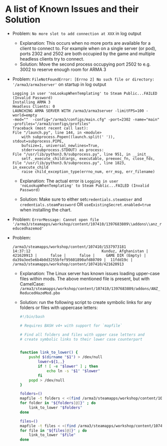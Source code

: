 # A list of Known Issues and their Solution

- Problem: `No more slot to add connection at XXX` in log output
  - Explanation: This occurs when no more ports are available for a client to
    connect to. For example when on a single server (or pod), ports 2302 and
    2502 are both occupied by the game and multiple headless clients try to
    connect.
  - Solution: Move the second process occupying port 2502 to e.g. 3002 to
    reserve enough room for ARMA 3

- Problem: `FileNotFoundError: [Errno 2] No such file or directory:
  '/arma3/arma3server'` on startup in log output

    ```text
    Logging in user 'noLookupWhenTemplating' to Steam Public...FAILED (Invalid Password)
    Installing ARMA 3
    Headless Clients: 0
    LAUNCHING ARMA SERVER WITH /arma3/arma3server -limitFPS=100 -world=empty
    -mod=""  -config="/arma3/configs/main.cfg" -port=2302 -name="main"
    -profiles="/arma3/configs/profiles"
    Traceback (most recent call last):
    File "/launch.py", line 144, in <module>
        with subprocess.Popen((launch.split(' ')), stdout=subprocess.PIPE,
        bufsize=1, universal_newlines=True,
        stderr=subprocess.STDOUT) as process:
    File "/usr/lib/python3.9/subprocess.py", line 951, in __init__
        self._execute_child(args, executable, preexec_fn, close_fds,
    File "/usr/lib/python3.9/subprocess.py", line 1823, in_execute_child
        raise child_exception_type(errno_num, err_msg, err_filename)
    ```

  - Explanation: The actual error is `Logging in user 'noLookupWhenTemplating'
    to Steam Public...FAILED (Invalid Password)`

  - Solution: Make sure to either set`credentials.steamUser` and
    `credentials.steamPassword` OR `useExistingSecret.enabled=true` when
    installing the chart.

- Problem: `ErrorMessage: Cannot open file '/arma3/steamapps/workshop/content/107410/1397683809\\addons\\anz_reducedhazemod'`
- Problem: 
    ```
    /arma3/steamapps/workshop/content/107410/1537973181
    14:37:12                                Kunduz, Afghanistan |            421620913 |      false |      false |     GAME DIR (Empty) | da39a3ee5e6b4b0d3255bfef95601890afd80709 |  11fdd19c | /arma3/steamapps/workshop/content/107410/421620913
    ```

  - Explanation: The Linux server has known issues loading upper-case files within mods. The above mentioned file is present, but with CamelCase: `/arma3/steamapps/workshop/content/107410/1397683809/addons/ANZ_ReducedHazeMod.pbo`

  - Solution: run the following script to create symbolic links for any folders or files with uppercase letters:

    ```bash
    #!/bin/bash

    # Requires BASH v4+ with support for `mapfile`

    # Find all folders and files with upper case letters and
    # create symbolic links to their lower case counterpart


    function link_to_lower() {
        pushd $(dirname "$1") > /dev/null
            lower=${1,,}
            if ! [ -e "$lower" ] ; then
                echo ln -s "$1" "$lower"
            fi
        popd > /dev/null
    }

    folders=()
    mapfile -t folders < <(find /arma3/steamapps/workshop/content/107410/ -type d -name "*[[:upper:]]*")
    for folder in "${folders[@]}" ; do
        link_to_lower "$folders"
    done

    files=()
    mapfile -t files < <(find /arma3/steamapps/workshop/content/107410/ -type f -name "*[[:upper:]]*")
    for file in "${files[@]}" ; do
        link_to_lower "$file"
    done
    ```
